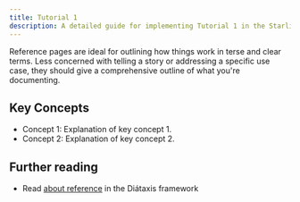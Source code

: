 ```yaml
---
title: Tutorial 1
description: A detailed guide for implementing Tutorial 1 in the Starlight docs site.
---
```


Reference pages are ideal for outlining how things work in terse and clear terms.
Less concerned with telling a story or addressing a specific use case, they should give a comprehensive outline of what you're documenting.

## Key Concepts

- Concept 1: Explanation of key concept 1.
- Concept 2: Explanation of key concept 2.

## Further reading

- Read [about reference](https://diataxis.fr/reference/) in the Diátaxis framework

